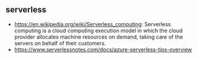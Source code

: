 ## serverless

- https://en.wikipedia.org/wiki/Serverless_computing: Serverless computing is a cloud computing execution model in which the cloud provider allocates machine resources on demand, taking care of the servers on behalf of their customers.
- https://www.serverlessnotes.com/docs/azure-serverless-tips-overview
